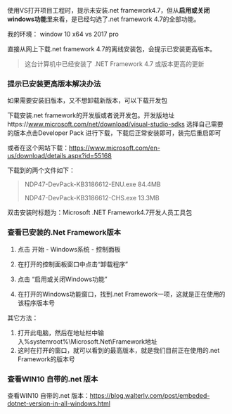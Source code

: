使用VS打开项目工程时，提示未安装.net framework4.7，但从**启用或关闭windows功能**里来看，是已经勾选了.net framework 4.7的全部功能。

我的环境： window 10 x64  vs 2017 pro



直接从网上下载.net framework 4.7的离线安装包，会提示已安装更高版本。

>  这台计算机中已经安装了 .NET Framework 4.7 或版本更高的更新



### 提示已安装更高版本解决办法

如果需要安装旧版本，又不想卸载新版本，可以下载开发包

下载安装.net framework的开发版或者说开发包。开发版地址https://www.microsoft.com/net/download/visual-studio-sdks
选择自己需要的版本点击Developer Pack 进行下载，下载后正常安装即可，装完后重启即可

或者在这个网站下载：https://www.microsoft.com/en-us/download/details.aspx?id=55168

下载到的两个文件如下：

> NDP47-DevPack-KB3186612-ENU.exe 84.4MB
>
> NDP47-DevPack-KB3186612-CHS.exe 13.3MB

双击安装时标题为：Microsoft .NET Framework4.7开发人员工具包



### 查看已安装的.Net Framework版本

1. 点击 开始 - Windows系统 - 控制面板

2. 在打开的控制面板窗口中点击“卸载程序”

3. 点击 “启用或关闭Windows功能”

4. 在打开的Windows功能窗口，找到.net Framework一项，这就是正在使用的该程序版本号

   

其它方法：

1. 打开此电脑，然后在地址栏中输入%systemroot%\Microsoft.Net\Framework地址
2. 这时在打开的窗口，就可以看到的最高版本，就是我们目前正在使用的.net Framework的版本号



### 查看WIN10 自带的.net 版本

查看WIN10 自带的.net 版本：https://blog.walterlv.com/post/embeded-dotnet-version-in-all-windows.html